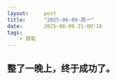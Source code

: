```yaml
---
layout:     post
title:      "2025-06-09-周一"
date:       2025-06-09 21:00:16
tags:
    - 随笔
---
```


## 整了一晚上，终于成功了。









